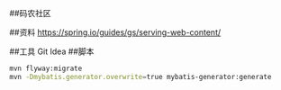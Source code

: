 ##码农社区

##资料
https://spring.io/guides/gs/serving-web-content/

##工具
Git 
Idea
##脚本
```bash
mvn flyway:migrate
mvn -Dmybatis.generator.overwrite=true mybatis-generator:generate
```